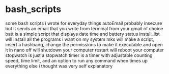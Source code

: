 # bash_scripts
some bash scripts i wrote for everyday things
autoEmail  probably insecure but it sends an email that you write from terminal from your gmail of choice
batt  is a simple script that displays date time and battery status
install_list will install all the programs i want on my system
mks will make a script, insert a hashbang, change the permissions to make it executable and open it in nano
off will shutdown your computer
restart will reboot your computer
stopwatch is just a stopwatch
timer is a timer with adjustable counting speed, time limit, and an option to run any command when times up
everything else i thought was very self explanatory
